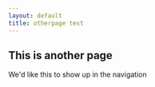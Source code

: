 ```yaml
---
layout: default
title: otherpage test
---
```


## This is another page

We'd like this to show up in the navigation
